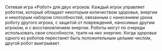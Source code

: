 Сетевая игра «Робот» для двух игроков. Каждый игрок
управляет роботом, который обладает некоторым количеством
здоровья, энергии и некоторым набором способностей,
связанным с нанесением урона роботу другого игрока, с
защитой от повреждений, наносимых другим игроком, и с
восстановлением энергии. Роботы могут по очереди
использовать свои способности, тратя на них энергию. Когда
здоровье одного из роботов перестанет быть положительным
целыми числом, другой робот выигрывает.
